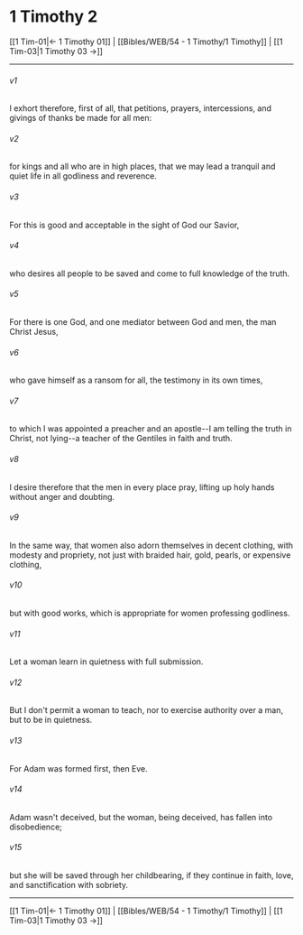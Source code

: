 # 1 Timothy 2

[[1 Tim-01|← 1 Timothy 01]] | [[Bibles/WEB/54 - 1 Timothy/1 Timothy]] | [[1 Tim-03|1 Timothy 03 →]]
***



###### v1 
I exhort therefore, first of all, that petitions, prayers, intercessions, and givings of thanks be made for all men: 

###### v2 
for kings and all who are in high places, that we may lead a tranquil and quiet life in all godliness and reverence. 

###### v3 
For this is good and acceptable in the sight of God our Savior, 

###### v4 
who desires all people to be saved and come to full knowledge of the truth. 

###### v5 
For there is one God, and one mediator between God and men, the man Christ Jesus, 

###### v6 
who gave himself as a ransom for all, the testimony in its own times, 

###### v7 
to which I was appointed a preacher and an apostle--I am telling the truth in Christ, not lying--a teacher of the Gentiles in faith and truth. 

###### v8 
I desire therefore that the men in every place pray, lifting up holy hands without anger and doubting. 

###### v9 
In the same way, that women also adorn themselves in decent clothing, with modesty and propriety, not just with braided hair, gold, pearls, or expensive clothing, 

###### v10 
but with good works, which is appropriate for women professing godliness. 

###### v11 
Let a woman learn in quietness with full submission. 

###### v12 
But I don't permit a woman to teach, nor to exercise authority over a man, but to be in quietness. 

###### v13 
For Adam was formed first, then Eve. 

###### v14 
Adam wasn't deceived, but the woman, being deceived, has fallen into disobedience; 

###### v15 
but she will be saved through her childbearing, if they continue in faith, love, and sanctification with sobriety.

***
[[1 Tim-01|← 1 Timothy 01]] | [[Bibles/WEB/54 - 1 Timothy/1 Timothy]] | [[1 Tim-03|1 Timothy 03 →]]
